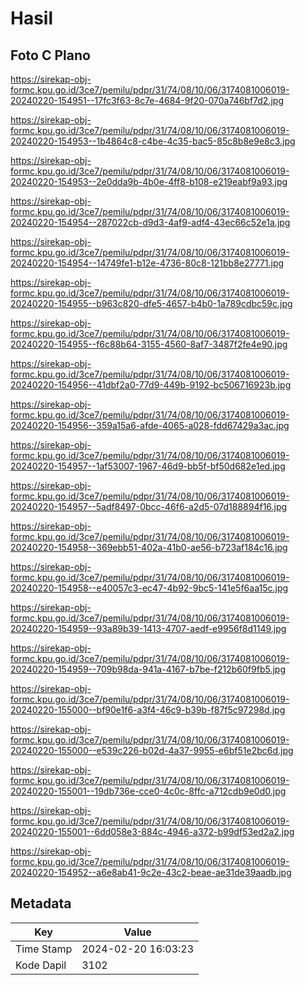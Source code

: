 # Hasil

## Foto C Plano

https://sirekap-obj-formc.kpu.go.id/3ce7/pemilu/pdpr/31/74/08/10/06/3174081006019-20240220-154951--17fc3f63-8c7e-4684-9f20-070a746bf7d2.jpg

https://sirekap-obj-formc.kpu.go.id/3ce7/pemilu/pdpr/31/74/08/10/06/3174081006019-20240220-154953--1b4864c8-c4be-4c35-bac5-85c8b8e9e8c3.jpg

https://sirekap-obj-formc.kpu.go.id/3ce7/pemilu/pdpr/31/74/08/10/06/3174081006019-20240220-154953--2e0dda9b-4b0e-4ff8-b108-e219eabf9a93.jpg

https://sirekap-obj-formc.kpu.go.id/3ce7/pemilu/pdpr/31/74/08/10/06/3174081006019-20240220-154954--287022cb-d9d3-4af9-adf4-43ec66c52e1a.jpg

https://sirekap-obj-formc.kpu.go.id/3ce7/pemilu/pdpr/31/74/08/10/06/3174081006019-20240220-154954--14749fe1-b12e-4736-80c8-121bb8e27771.jpg

https://sirekap-obj-formc.kpu.go.id/3ce7/pemilu/pdpr/31/74/08/10/06/3174081006019-20240220-154955--b963c820-dfe5-4657-b4b0-1a789cdbc59c.jpg

https://sirekap-obj-formc.kpu.go.id/3ce7/pemilu/pdpr/31/74/08/10/06/3174081006019-20240220-154955--f6c88b64-3155-4560-8af7-3487f2fe4e90.jpg

https://sirekap-obj-formc.kpu.go.id/3ce7/pemilu/pdpr/31/74/08/10/06/3174081006019-20240220-154956--41dbf2a0-77d9-449b-9192-bc506716923b.jpg

https://sirekap-obj-formc.kpu.go.id/3ce7/pemilu/pdpr/31/74/08/10/06/3174081006019-20240220-154956--359a15a6-afde-4065-a028-fdd67429a3ac.jpg

https://sirekap-obj-formc.kpu.go.id/3ce7/pemilu/pdpr/31/74/08/10/06/3174081006019-20240220-154957--1af53007-1967-46d9-bb5f-bf50d682e1ed.jpg

https://sirekap-obj-formc.kpu.go.id/3ce7/pemilu/pdpr/31/74/08/10/06/3174081006019-20240220-154957--5adf8497-0bcc-46f6-a2d5-07d188894f16.jpg

https://sirekap-obj-formc.kpu.go.id/3ce7/pemilu/pdpr/31/74/08/10/06/3174081006019-20240220-154958--369ebb51-402a-41b0-ae56-b723af184c16.jpg

https://sirekap-obj-formc.kpu.go.id/3ce7/pemilu/pdpr/31/74/08/10/06/3174081006019-20240220-154958--e40057c3-ec47-4b92-9bc5-141e5f6aa15c.jpg

https://sirekap-obj-formc.kpu.go.id/3ce7/pemilu/pdpr/31/74/08/10/06/3174081006019-20240220-154959--93a89b39-1413-4707-aedf-e9956f8d1149.jpg

https://sirekap-obj-formc.kpu.go.id/3ce7/pemilu/pdpr/31/74/08/10/06/3174081006019-20240220-154959--709b98da-941a-4167-b7be-f212b60f9fb5.jpg

https://sirekap-obj-formc.kpu.go.id/3ce7/pemilu/pdpr/31/74/08/10/06/3174081006019-20240220-155000--bf90e1f6-a3f4-46c9-b39b-f87f5c97298d.jpg

https://sirekap-obj-formc.kpu.go.id/3ce7/pemilu/pdpr/31/74/08/10/06/3174081006019-20240220-155000--e539c226-b02d-4a37-9955-e6bf51e2bc6d.jpg

https://sirekap-obj-formc.kpu.go.id/3ce7/pemilu/pdpr/31/74/08/10/06/3174081006019-20240220-155001--19db736e-cce0-4c0c-8ffc-a712cdb9e0d0.jpg

https://sirekap-obj-formc.kpu.go.id/3ce7/pemilu/pdpr/31/74/08/10/06/3174081006019-20240220-155001--6dd058e3-884c-4946-a372-b99df53ed2a2.jpg

https://sirekap-obj-formc.kpu.go.id/3ce7/pemilu/pdpr/31/74/08/10/06/3174081006019-20240220-154952--a6e8ab41-9c2e-43c2-beae-ae31de39aadb.jpg


## Metadata

| Key        | Value               |
| ---------- | ------------------- |
| Time Stamp | 2024-02-20 16:03:23 |
| Kode Dapil | 3102                |



